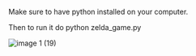 Make sure to have python installed on your computer.

Then to run it do python zelda_game.py

![image 1 (19)](https://github.com/BrianCodeDev/escape-the-code/assets/107327227/b279a4cb-5ccd-4f92-ba8d-58825477aef0)
